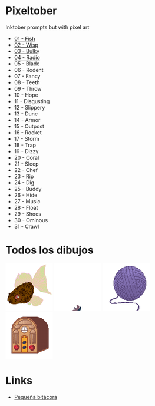 # Pixeltober
Inktober prompts but with pixel art

- [01 - Fish](day01-fish.png)
- [02 - Wisp](day02-wisp.gif)
- [03 - Bulky](day03-bulky.png)
- [04 - Radio](day04-radio.png)
- 05 - Blade
- 06 - Rodent
- 07 - Fancy
- 08 - Teeth
- 09 - Throw
- 10 - Hope
- 11 - Disgusting
- 12 - Slippery
- 13 - Dune
- 14 - Armor
- 15 - Outpost
- 16 - Rocket
- 17 - Storm
- 18 - Trap
- 19 - Dizzy
- 20 - Coral
- 21 - Sleep
- 22 - Chef
- 23 - Rip
- 24 - Dig
- 25 - Buddy
- 26 - Hide
- 27 - Music
- 28 - Float
- 29 - Shoes
- 30 - Ominous
- 31 - Crawl

# Todos los dibujos

![Fish](day01-fish.png)
![Wisp](day02-wisp.gif)
![Bulky](day03-bulky.png)
![Radio](day04-radio.png)

# Links

- [Pequeña bitácora](LOG.md)
